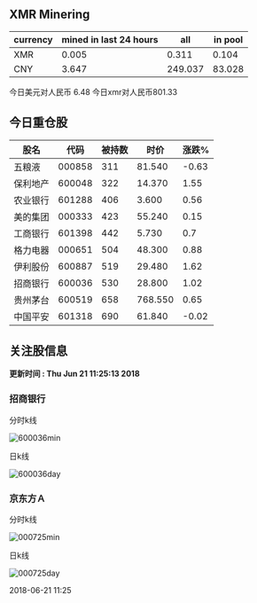 ## XMR Minering

|currency|mined in last 24 hours|all|in pool|
|---|---|---|---|
|XMR|0.005|0.311|0.104|
|CNY|3.647|249.037|83.028|

今日美元对人民币 6.48	今日xmr对人民币801.33


## 今日重仓股 

|股名|代码|被持数|时价|涨跌%|
|---|---|---|---|---|
|五粮液|000858|311|81.540|-0.63|
|保利地产|600048|322|14.370|1.55|
|农业银行|601288|406|3.600|0.56|
|美的集团|000333|423|55.240|0.15|
|工商银行|601398|442|5.730|0.7|
|格力电器|000651|504|48.300|0.88|
|伊利股份|600887|519|29.480|1.62|
|招商银行|600036|530|28.800|1.02|
|贵州茅台|600519|658|768.550|0.65|
|中国平安|601318|690|61.840|-0.02|

## 关注股信息
**更新时间 : Thu Jun 21 11:25:13 2018**
### 招商银行 
分时k线

![600036min](http://image.sinajs.cn/newchart/min/n/sh600036.gif)

日k线

![600036day](http://image.sinajs.cn/newchart/daily/n/sh600036.gif)

### 京东方Ａ 
分时k线

![000725min](http://image.sinajs.cn/newchart/min/n/sz000725.gif)

日k线

![000725day](http://image.sinajs.cn/newchart/daily/n/sz000725.gif)

2018-06-21 11:25